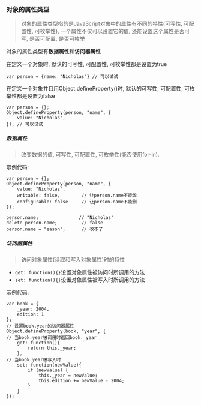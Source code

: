 <link rel="stylesheet" href="http://yandex.st/highlightjs/6.1/styles/default.min.css">
<script src="http://yandex.st/highlightjs/6.1/highlight.min.js"></script>
<script>
    hljs.tabReplace = '    ';
    hljs.initHighlightingOnLoad();
</script>

### 对象的属性类型

> 对象的属性类型指的是JavaScript对象中的属性有不同的特性(可写性, 可配置性, 可枚举性), 一个属性不仅可以设置它的值, 还能设置这个属性是否可写, 是否可配置, 是否可枚举

对象的属性类型有**数据属性**和**访问器属性**


在定义一个对象时, 默认的可写性, 可配置性, 可枚举性都是设置为true

	var person = {name: "Nicholas"} // 可以试试
	
在定义一个对象并且用Object.defineProperty()时, 默认的可写性, 可配置性, 可枚举性都是设置为false

	var person = {};
	Object.defineProperty(person, "name", {
		value: "Nicholas",		
	}); // 可以试试

##### 数据属性

> 改变数据的值, 可写性, 可配置性, 可枚举性(能否使用for-in). 

示例代码: 

	var person = {};
	Object.defineProperty(person, "name", {
		value: "Nicholas",		
		writable: false,        // 让person.name不能改
		configurable: false		// 让person.name不能删
	});
	
	person.name;               // "Nicholas"
	delete person.name;			// false
	person.name = "eason";		// 改不了
	
	
##### 访问器属性

> 访问对象属性(读取和写入对象属性)时的特性

- `get: function(){}`设置对象属性被访问时所调用的方法
- `set: function(){}`设置对象属性被写入时所调用的方法

示例代码:

	var book = {
		_year: 2004,
		edition: 1
	};
	// 设置book.year的访问器属性
	Object.defineProperty(book, "year", {
	// 当book.year被调用时返回book._year
		get: function(){
			return this._year;
		},
	// 当book.year被写入时
		set: function(newValue){
			if (newValue) {
				this._year = newValue;
				this.edition += newValue - 2004;
			}
		}
	});